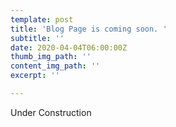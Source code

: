 ```yaml
---
template: post
title: 'Blog Page is coming soon. '
subtitle: ''
date: 2020-04-04T06:00:00Z
thumb_img_path: ''
content_img_path: ''
excerpt: ''

---
```

Under Construction